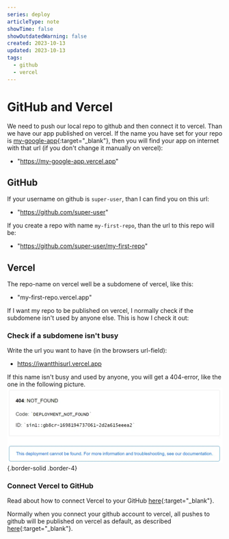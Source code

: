 ```yaml
---
series: deploy
articleType: note
showTime: false
showOutdatedWarning: false
created: 2023-10-13
updated: 2023-10-13
tags:
  - github
  - vercel
---
```


# GitHub and Vercel
We need to push our local repo to github and then connect it to vercel. Than we have our app published on vercel. If the name you have set for your repo is [my-google-app](https://my-google-app.vercel.app){:target="_blank"}, then you will find your app on internet with that url (if you don't change it manually on vercel): 
- "https://my-google-app.vercel.app"
 
## GitHub
If your username on github is `super-user`, than I can find you on this url: 
- "https://github.com/super-user"

If you create a repo with name `my-first-repo`, than the url to this repo will be: 
- "https://github.com/super-user/my-first-repo"

## Vercel
The repo-name on vercel well be a subdomene of vercel, like this:
- "my-first-repo.vercel.app"

If I want my repo to be published on vercel, I normally check if the subdomene isn't used by anyone else. This is how I check it out:

### Check if a subdomene isn't busy
Write the url you want to have (in the browsers url-field):
- https://iwantthisurl.vercel.app

If this name isn't busy and used by anyone, you will get a 404-error, like the one in the following picture.
![Error 404: The url dosn't exist! Take it if you want it:)](./404-not-found.webp "Error 404: The url dosn't exist! Take it if you want it:)"){.border-solid .border-4}

### Connect Vercel to GitHub
Read about how to connect Vercel to your GitHub [here](https://vercel.com/docs/deployments/git/vercel-for-github){:target="_blank"}.

Normally when you connect your github account to vercel, all pushes to github will be published on vercel as default, as described [here](https://vercel.com/docs/deployments/git/vercel-for-github){:target="_blank"}.

<!-- 
Made by laywer Kyrie Eleison 2023.
-->